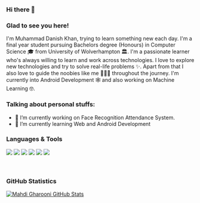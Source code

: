 ### Hi there 👋

### Glad to see you here!
I'm Muhammad Danish Khan, trying to learn something new each day. I'm a final year student pursuing Bachelors degree (Honours) in Computer Science 🎓 from University of Wolverhampton 🏛. I'm a passionate learner who's always willing to learn and work across technologies. I love to explore new technologies and try to solve real-life problems ✨. Apart from that I also love to guide the noobies like me 👨🏻‍💻 throughout the journey. I'm currently into Android Development 🕸️ and also working on Machine Learning 🤓.

### Talking about personal stuffs:

- 🔭 I’m currently working on Face Recognition Attendance System.
- 🌱 I’m currently learning Web and Android Development


### Languages & Tools
<div>
<img src="https://img.shields.io/badge/Dart-0175C2?style=flat-square&logo=dart&logoColor=white">
<img src="https://img.shields.io/badge/Flutter-02569B?style=flat-square&logo=flutter&logoColor=white">
<img src="https://img.shields.io/badge/Java-ED8B00?style=flat-square&logo=java&logoColor=white">
<img src="https://img.shields.io/badge/Kotlin-0095D5?style=flat-square&logo=kotlin&logoColor=white">
<img src="https://img.shields.io/badge/IDE-android%20studio-brightgreen">
<img src="https://img.shields.io/badge/IDE-postman-orange">   
</div>
<br><br>     
  
  
### GitHub Statistics
<div>
    
[![Mahdi Gharooni GitHub Stats](https://github-readme-stats.vercel.app/api?username=imdanishk&show_icons=true&theme=radical)](https://github.com/anuraghazra/github-readme-stats)    
    
</div> 
